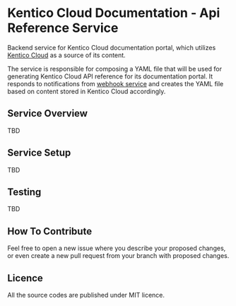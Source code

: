 # Kentico Cloud Documentation - Api Reference Service

Backend service for Kentico Cloud documentation portal, which utilizes [Kentico Cloud](https://app.kenticocloud.com/) as a source of its content.

The service is responsible for composing a YAML file that will be used for generating Kentico Cloud API reference for its documentation portal.
It responds to notifications from [webhook service](https://github.com/Kentico/kentico-cloud-docs-webhooks) and creates the YAML file based on content stored in Kentico Cloud accordingly.

## Service Overview
TBD

## Service Setup
TBD

## Testing
TBD

## How To Contribute
Feel free to open a new issue where you describe your proposed changes, or even create a new pull request from your branch with proposed changes.

## Licence
All the source codes are published under MIT licence.
